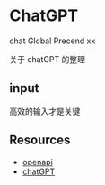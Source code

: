 # ChatGPT

chat Global Precend xx

关于 chatGPT 的整理

## input

高效的输入才是关键

## Resources

- [openapi](https://openai.com/api/)
- [chatGPT](https://chat.openai.com/chat)
